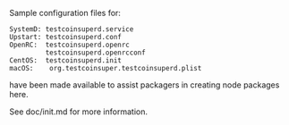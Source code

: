 Sample configuration files for:
```
SystemD: testcoinsuperd.service
Upstart: testcoinsuperd.conf
OpenRC:  testcoinsuperd.openrc
         testcoinsuperd.openrcconf
CentOS:  testcoinsuperd.init
macOS:    org.testcoinsuper.testcoinsuperd.plist
```
have been made available to assist packagers in creating node packages here.

See doc/init.md for more information.
